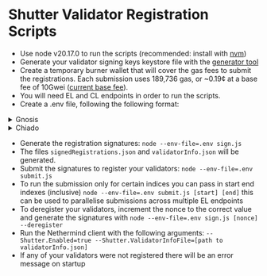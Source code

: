 # Shutter Validator Registration Scripts

- Use node v20.17.0 to run the scripts (recommended: install with [nvm](https://github.com/nvm-sh/nvm))
- Generate your validator signing keys keystore file with the [generator tool](https://github.com/gnosischain/validator-data-generator/tree/master)
- Create a temporary burner wallet that will cover the gas fees to submit the registrations. Each submission uses 189,736 gas, or ~0.19¢ at a base fee of 10Gwei ([current base fee](https://gnosisscan.io/gastracker)).
- You will need EL and CL endpoints in order to run the scripts.
- Create a .env file, following the following format:

<details>
<summary>Gnosis</summary>

```
EL_ENDPOINT=
CL_ENDPOINT=
KEYSTORE_DIR=
KEYSTORE_PASSWORD=
WALLET_SEED=[burner wallet seed phrase]
WALLET_ADDRESS=[burner wallet seed address]
CHAIN=gnosis
CHAIN_ID=100
VALIDATOR_REGISTRY_VERSION=0
VALIDATOR_REGISTRY_ADDRESS=0xefCC23E71f6bA9B22C4D28F7588141d44496A6D6
SUBMISSIONS_PER_SEC=1
```
</details>

<details>
<summary>Chiado</summary>

```
EL_ENDPOINT=
CL_ENDPOINT=
KEYSTORE_DIR=
KEYSTORE_PASSWORD=
WALLET_SEED=[burner wallet seed phrase]
WALLET_ADDRESS=[burner wallet seed address]
CHAIN=chiado
CHAIN_ID=10200
VALIDATOR_REGISTRY_VERSION=0
VALIDATOR_REGISTRY_ADDRESS=0x06BfddbEbe11f7eE8a39Fc7DC24498dE85C8afca
SUBMISSIONS_PER_SEC=1
```

</details>

- Generate the registration signatures: `node --env-file=.env sign.js`
- The files `signedRegistrations.json` and `validatorInfo.json` will be generated.
- Submit the signatures to register your validators: `node --env-file=.env submit.js`
- To run the submission only for certain indices you can pass in start end indexes (inclusive) `node --env-file=.env submit.js [start] [end]` this can be used to parallelise submissions across multiple EL endpoints
- To deregister your validators, increment the nonce to the correct value and generate the signatures with `node --env-file=.env sign.js [nonce] --deregister`
- Run the Nethermind client with the following arguments: `--Shutter.Enabled=true --Shutter.ValidatorInfoFile=[path to validatorInfo.json]`
- If any of your validators were not registered there will be an error message on startup